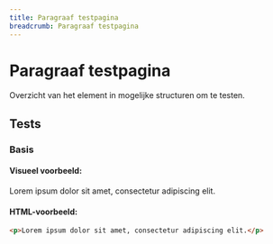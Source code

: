 ```yaml
---
title: Paragraaf testpagina
breadcrumb: Paragraaf testpagina
---
```


<h1 id="introduction">Paragraaf testpagina</h1>

Overzicht van het element in mogelijke structuren om te testen.

<h2 id="tests">Tests</h2>

### Basis

#### Visueel voorbeeld:

<p>Lorem ipsum dolor sit amet, consectetur adipiscing elit.</p>

#### HTML-voorbeeld:

```html
<p>Lorem ipsum dolor sit amet, consectetur adipiscing elit.</p>
```
